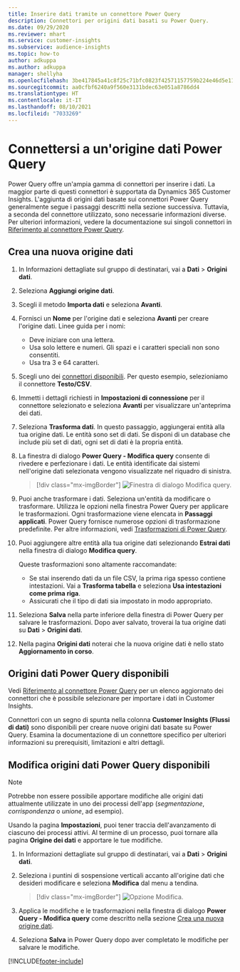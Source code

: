 ```yaml
---
title: Inserire dati tramite un connettore Power Query
description: Connettori per origini dati basati su Power Query.
ms.date: 09/29/2020
ms.reviewer: mhart
ms.service: customer-insights
ms.subservice: audience-insights
ms.topic: how-to
author: adkuppa
ms.author: adkuppa
manager: shellyha
ms.openlocfilehash: 3be417845a41c8f25c71bfc0823f42571157759b224e46d5e114037ee3df8329
ms.sourcegitcommit: aa0cfbf6240a9f560e3131bdec63e051a8786dd4
ms.translationtype: HT
ms.contentlocale: it-IT
ms.lasthandoff: 08/10/2021
ms.locfileid: "7033269"
---
```

# <a name="connect-to-a-power-query-data-source"></a>Connettersi a un'origine dati Power Query

Power Query offre un'ampia gamma di connettori per inserire i dati. La maggior parte di questi connettori è supportata da Dynamics 365 Customer Insights. L'aggiunta di origini dati basate sui connettori Power Query generalmente segue i passaggi descritti nella sezione successiva. Tuttavia, a seconda del connettore utilizzato, sono necessarie informazioni diverse. Per ulteriori informazioni, vedere la documentazione sui singoli connettori in [Riferimento al connettore Power Query](/power-query/connectors/).

## <a name="create-a-new-data-source"></a>Crea una nuova origine dati

1. In Informazioni dettagliate sul gruppo di destinatari, vai a **Dati** > **Origini dati**.

1. Seleziona **Aggiungi origine dati**.

1. Scegli il metodo **Importa dati** e seleziona **Avanti**.

1. Fornisci un **Nome** per l'origine dati e seleziona **Avanti** per creare l'origine dati. Linee guida per i nomi: 
   - Deve iniziare con una lettera.
   - Usa solo lettere e numeri. Gli spazi e i caratteri speciali non sono consentiti.
   - Usa tra 3 e 64 caratteri.

1. Scegli uno dei [connettori disponibili](#available-power-query-data-sources). Per questo esempio, selezioniamo il connettore **Testo/CSV**.

1. Immetti i dettagli richiesti in **Impostazioni di connessione** per il connettore selezionato e seleziona **Avanti** per visualizzare un'anteprima dei dati.

1. Seleziona **Trasforma dati**. In questo passaggio, aggiungerai entità alla tua origine dati. Le entità sono set di dati. Se disponi di un database che include più set di dati, ogni set di dati è la propria entità.

1. La finestra di dialogo **Power Query - Modifica query** consente di rivedere e perfezionare i dati. Le entità identificate dai sistemi nell'origine dati selezionata vengono visualizzate nel riquadro di sinistra.

   > [!div class="mx-imgBorder"]
   > ![Finestra di dialogo Modifica query.](media/data-manager-configure-edit-queries.png "Finestra di dialogo Modifica query")

1. Puoi anche trasformare i dati. Seleziona un'entità da modificare o trasformare. Utilizza le opzioni nella finestra Power Query per applicare le trasformazioni. Ogni trasformazione viene elencata in **Passaggi applicati**. Power Query fornisce numerose opzioni di trasformazione predefinite. Per altre informazioni, vedi [Trasformazioni di Power Query](/power-query/power-query-what-is-power-query#transformations).

1. Puoi aggiungere altre entità alla tua origine dati selezionando **Estrai dati** nella finestra di dialogo **Modifica query**.

   Queste trasformazioni sono altamente raccomandate:

   - Se stai inserendo dati da un file CSV, la prima riga spesso contiene intestazioni. Vai a **Trasforma tabella** e seleziona **Usa intestazioni come prima riga**.
   - Assicurati che il tipo di dati sia impostato in modo appropriato.

1. Seleziona **Salva** nella parte inferiore della finestra di Power Query per salvare le trasformazioni. Dopo aver salvato, troverai la tua origine dati su **Dati** > **Origini dati**.

1. Nella pagina **Origini dati** noterai che la nuova origine dati è nello stato **Aggiornamento in corso**.

## <a name="available-power-query-data-sources"></a>Origini dati Power Query disponibili

Vedi [Riferimento al connettore Power Query](/power-query/connectors/) per un elenco aggiornato dei connettori che è possibile selezionare per importare i dati in Customer Insights. 

Connettori con un segno di spunta nella colonna **Customer Insights (Flussi di dati)** sono disponibili per creare nuove origini dati basate su Power Query. Esamina la documentazione di un connettore specifico per ulteriori informazioni su prerequisiti, limitazioni e altri dettagli.

## <a name="edit-power-query-data-sources"></a>Modifica origini dati Power Query disponibili

> [!NOTE]
> Potrebbe non essere possibile apportare modifiche alle origini dati attualmente utilizzate in uno dei processi dell'app (*segmentazione*, *corrispondenza* o *unione*, ad esempio). 
>
> Usando la pagina **Impostazioni**, puoi tener traccia dell'avanzamento di ciascuno dei processi attivi. Al termine di un processo, puoi tornare alla pagina **Origine dei dati** e apportare le tue modifiche.

1. In Informazioni dettagliate sul gruppo di destinatari, vai a **Dati** > **Origini dati**.

2. Seleziona i puntini di sospensione verticali accanto all'origine dati che desideri modificare e seleziona **Modifica** dal menu a tendina.

   > [!div class="mx-imgBorder"]
   > ![Opzione Modifica.](media/edit-option-data-sources.png "Modifica opzione")

3. Applica le modifiche e le trasformazioni nella finestra di dialogo **Power Query - Modifica query** come descritto nella sezione [Crea una nuova origine dati](#create-a-new-data-source).

4. Seleziona **Salva** in Power Query dopo aver completato le modifiche per salvare le modifiche.


[!INCLUDE[footer-include](../includes/footer-banner.md)]